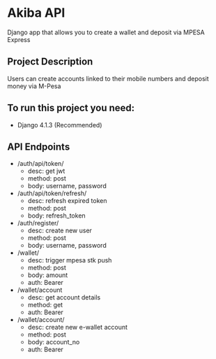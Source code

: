 # Akiba API

Django app that allows you to create a wallet and deposit via MPESA Express 

## Project Description

Users can create accounts linked to their mobile numbers and deposit money via M-Pesa

## To run this project you need:
  - Django 4.1.3 (Recommended)
  
## API Endpoints
  - /auth/api/token/
    - desc: get jwt
    - method: post 
    - body: username, password
  - /auth/api/token/refresh/ 
    - desc: refresh expired token
    - method: post 
    - body: refresh_token
  - /auth/register/
    - desc: create new user
    - method: post 
    - body: username, password
  - /wallet/
    - desc: trigger mpesa stk push
    - method: post
    - body: amount
    - auth: Bearer <token>
  - /wallet/account
    - desc: get account details
    - method: get
    - auth: Bearer <token>
  - /wallet/account/
    - desc: create new e-wallet account
    - method: post
    - body: account_no
    - auth: Bearer <token>
    
   
    
  
